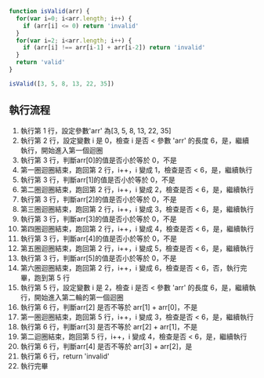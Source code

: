 ``` js
function isValid(arr) {
  for(var i=0; i<arr.length; i++) {
    if (arr[i] <= 0) return 'invalid'
  }
  for(var i=2; i<arr.length; i++) {
    if (arr[i] !== arr[i-1] + arr[i-2]) return 'invalid'
  }
  return 'valid'
}

isValid([3, 5, 8, 13, 22, 35])
```


## 執行流程
1. 執行第 1 行，設定參數'arr' 為[3, 5, 8, 13, 22, 35] 
2. 執行第 2 行，設定變數 i 是 0，檢查 i 是否 < 參數 'arr' 的長度 6，是，繼續執行，開始進入第一個迴圈
3. 執行第 3 行，判斷arr[0]的值是否小於等於 0，不是
4. 第一圈迴圈結束，跑回第 2 行，i++，i 變成 1，檢查是否 < 6，是，繼續執行
5. 執行第 3 行，判斷arr[1]的值是否小於等於 0，不是 
6. 第二圈迴圈結束，跑回第 2 行，i++，i 變成 2，檢查是否 < 6，是，繼續執行
7. 執行第 3 行，判斷arr[2]的值是否小於等於 0，不是 
8. 第三圈迴圈結束，跑回第 2 行，i++，i 變成 3，檢查是否 < 6，是，繼續執行
9. 執行第 3 行，判斷arr[3]的值是否小於等於 0，不是 
10. 第四圈迴圈結束，跑回第 2 行，i++，i 變成 4，檢查是否 < 6，是，繼續執行
11. 執行第 3 行，判斷arr[4]的值是否小於等於 0，不是 
12. 第五圈迴圈結束，跑回第 2 行，i++，i 變成 5，檢查是否 < 6，是，繼續執行
13. 執行第 3 行，判斷arr[5]的值是否小於等於 0，不是 
14. 第六圈迴圈結束，跑回第 2 行，i++，i 變成 6，檢查是否 < 6，否，執行完畢，跑到第 5 行
15. 執行第 5 行，設定變數 i 是 2，檢查 i 是否 < 參數 'arr' 的長度 6，是，繼續執行，開始進入第二輪的第一個迴圈
16. 執行第 6 行，判斷arr[2] 是否不等於 arr[1] + arr[0]，不是
17. 第一圈迴圈結束，跑回第 5 行，i++，i 變成 3，檢查是否 < 6，是，繼續執行
18. 執行第 6 行，判斷arr[3] 是否不等於 arr[2] + arr[1]，不是
19. 第二迴圈結束，跑回第 5 行，i++，i 變成 4，檢查是否 < 6，是，繼續執行
20. 執行第 6 行，判斷arr[4] 是否不等於 arr[3] + arr[2]，是
21. 執行第 6 行，return 'invalid' 
22. 執行完畢